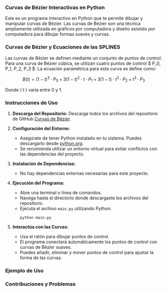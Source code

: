 ### Curvas de Bézier Interactivas en Python

Este es un programa interactivo en Python que te permite dibujar y manipular curvas de Bézier. Las curvas de Bézier son una técnica ampliamente utilizada en gráficos por computadora y diseño asistido por computadora para dibujar formas suaves y curvas.

### Curvas de Bézier y Ecuaciones de las SPLINES

Las curvas de Bézier se definen mediante un conjunto de puntos de control. Para una curva de Bézier cúbica, se utilizan cuatro puntos de control $ P_0, P_1, P_2, P_3 $. La ecuación paramétrica para esta curva se define como:

 $$ B(t) = (1-t)^3 \cdot P_0 + 3(1-t)^2 \cdot t \cdot P_1 + 3(1-t) \cdot t^2 \cdot P_2 + t^3 \cdot P_3 $$

Donde \( t \) varía entre 0 y 1.

### Instrucciones de Uso

1. **Descarga del Repositorio:** Descarga todos los archivos del repositorio de GitHub [Curvas de Bézier](https://github.com/tu_usuario/curvas-bezier).

2. **Configuración del Entorno:**
   - Asegúrate de tener Python instalado en tu sistema. Puedes descargarlo desde [python.org](https://www.python.org/downloads/).
   - Se recomienda utilizar un entorno virtual para evitar conflictos con las dependencias del proyecto.

3. **Instalación de Dependencias:**
   - No hay dependencias externas necesarias para este proyecto.

4. **Ejecución del Programa:**
   - Abre una terminal o línea de comandos.
   - Navega hasta el directorio donde descargaste los archivos del repositorio.
   - Ejecuta el archivo `main.py` utilizando Python:
     ```
     python main.py
     ```
   
5. **Interactúa con las Curvas:**
   - Usa el ratón para dibujar puntos de control.
   - El programa conectará automáticamente los puntos de control con curvas de Bézier suaves.
   - Puedes añadir, eliminar y mover puntos de control para ajustar la forma de las curvas.

### Ejemplo de Uso



### Contribuciones y Problemas





